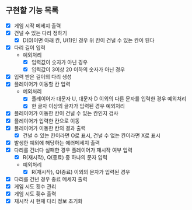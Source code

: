 
## 구현할 기능 목록
- [x] 게임 시작 메세지 출력
- [x] 건널 수 있는 다리 정하기
  - [x] D(0)이면 아래 칸, U(1)인 경우 위 칸이 건널 수 있는 칸이 된다
- [x] 다리 길이 입력
  - 예외처리
    - [x] 입력값이 숫자가 아닌 경우
    - [x] 입력값이 3이상 20 이하의 숫자가 아닌 경우
- [x] 입력 받은 길이의 다리 생성
- [x] 플레이어가 이동할 칸 입력
  - 예외처리
    - [x] 플레이어가 대문자 U, 대문자 D 이외의 다른 문자를 입력한 경우 예외처리
    - [x] 한 글자 이상의 글자가 입력된 경우 예외처리
- [x] 플레이어가 이동한 칸이 건널 수 있는 칸인지 검사
- [x] 플레이어가 입력한 칸으로 이동
- [x] 플레이어가 이동한 칸의 결과 출력
  - [x] 건널 수 있는 칸이라면 O로 표시, 건널 수 없는 칸이라면 X로 표시
- [x] 발생한 예외에 해당하는 에러메세지 출력
- [x] 다리를 건너다 실패한 경우 플레이어가 재시작 여부 입력
  - [x] R(재시작), Q(종료) 중 하나의 문자 입력
  - 예외처리
    - [x] R(재시작), Q(종료) 이외의 문자가 입력된 경우
- [x] 다리를 건넌 경우 종료 메세지 출력
- [x] 게임 시도 횟수 관리
- [x] 게임 시도 횟수 출력
- [x] 재시작 시 현재 다리 정보 초기화